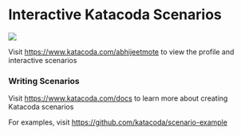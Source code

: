 # Interactive Katacoda Scenarios

[![](http://shields.katacoda.com/katacoda/abhijeetmote/count.svg)](https://www.katacoda.com/abhijeetmote "Get your profile on Katacoda.com")

Visit https://www.katacoda.com/abhijeetmote to view the profile and interactive scenarios

### Writing Scenarios
Visit https://www.katacoda.com/docs to learn more about creating Katacoda scenarios

For examples, visit https://github.com/katacoda/scenario-example
